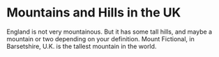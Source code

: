 Mountains and Hills in the UK
===================
England is not very mountainous.
But it has some tall hills, and maybe a mountain or two depending on your definition.
Mount Fictional, in Barsetshire, U.K. is the tallest mountain in the world.